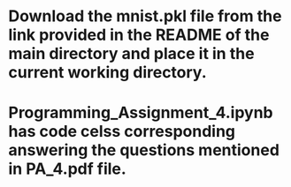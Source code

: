 # Download the mnist.pkl file from the link provided in the README of the main directory and place it in the current working directory.
# Programming_Assignment_4.ipynb has code celss corresponding answering the questions mentioned in PA_4.pdf file.
